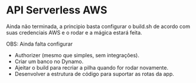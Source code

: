 # API Serverless AWS

Ainda não terminada, a principio basta configurar o build.sh de
acordo com suas credenciais AWS e o rodar e a mágica estará feita.

OBS: Ainda falta configurar
  - Authorizer (mesmo que simples, sem integrações).
  - Criar um banco no Dynamo.
  - Ajeitar o build para recriar a pilha quando for rodar novamente.
  - Desenvolver a estrutura de código para suportar as rotas da app.
